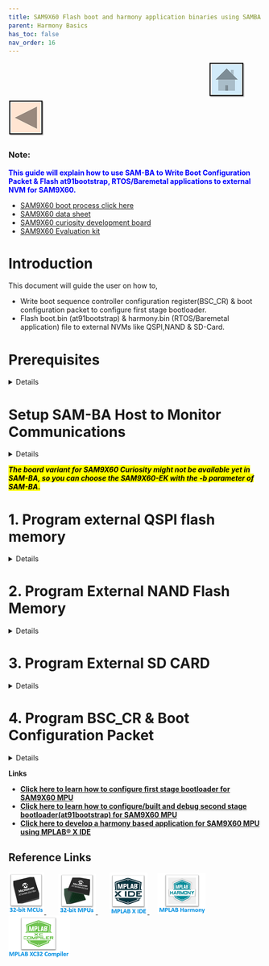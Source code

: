 ```yaml
---
title: SAM9X60 Flash boot and harmony application binaries using SAMBA 
parent: Harmony Basics
has_toc: false
nav_order: 16
---
```


&nbsp;&nbsp;&nbsp;&nbsp;&nbsp;&nbsp;&nbsp;&nbsp;&nbsp;&nbsp;&nbsp;&nbsp;&nbsp;&nbsp;&nbsp;&nbsp;&nbsp;&nbsp;&nbsp;&nbsp;&nbsp;&nbsp;&nbsp;&nbsp;&nbsp;&nbsp;&nbsp;&nbsp; &nbsp;&nbsp;&nbsp;&nbsp;&nbsp;&nbsp;&nbsp;&nbsp;&nbsp;&nbsp;&nbsp;&nbsp;&nbsp;&nbsp;&nbsp;&nbsp;&nbsp;&nbsp;&nbsp;&nbsp;&nbsp;&nbsp;&nbsp;&nbsp;&nbsp;&nbsp;&nbsp;&nbsp;&nbsp;&nbsp;&nbsp;&nbsp;&nbsp;&nbsp;&nbsp;&nbsp;&nbsp;&nbsp;&nbsp;&nbsp;&nbsp;&nbsp;&nbsp;&nbsp;&nbsp;&nbsp;&nbsp;&nbsp;&nbsp;&nbsp;&nbsp;&nbsp;&nbsp;&nbsp;&nbsp;&nbsp;&nbsp;&nbsp;&nbsp;&nbsp;&nbsp;&nbsp;&nbsp;&nbsp;&nbsp;&nbsp;&nbsp;&nbsp;&nbsp;&nbsp;&nbsp;&nbsp;[<img src="../../r_images/quick_home.png" title="Home">](../../../readme.md) [<img src="../../r_images/quick_back.png"  title="Back">](../readme.md)


### Note:
<span style="color:blue"> **This guide will explain how to use SAM-BA to  Write Boot Configuration Packet & Flash at91bootstrap, RTOS/Baremetal applications to external NVM for SAM9X60.**</span>
- [SAM9X60 boot process click here](https://www.microchip.com/en-us/education/developer-help/learn-products/mcu-mpu/32bit-mpu/sam9x60-boot-process)
- [SAM9X60 data sheet](https://www.microchip.com/en-us/product/SAM9X60)
- [SAM9X60 curiosity development board ](https://www.microchip.com/en-us/development-tool/EV40E67A)
- [SAM9X60 Evaluation kit ](https://www.microchip.com/en-us/development-tool/dt100126)

# Introduction
This document will guide the user on how to, 
  * Write boot sequence controller configuration register(BSC_CR) & boot configuration packet to configure first stage bootloader.
  * Flash boot.bin (at91bootstrap) & harmony.bin (RTOS/Baremetal application) file to external NVMs like QSPI,NAND & SD-Card.

# Prerequisites
<details>
  <summary> Details
</summary>   <br>

* Familiar with the features of the SAM9X60_board (board can be evaluation Kit or Curiosity board) and understanding about the jumpers & Connectors in the board.
* Install SAM-BA tool on your windows host PC.
  * To Download the latest version of SAM-BA tool for Windows [click this link](https://www.microchip.com/en-us/development-tool/SAM-BA-In-system-Programmer).
  * Download the ZIP file and unzip it into a working directory of your choice.
  * Add the SAM-BA directory path to the environment variables.
    * To do this from your PC --> Open the Start Search, type in “env”.
    * Choose “Edit the system environment variables” --> Click "Environment Variables" --> "System Variables" --> add SAM-BA directory path to path variables.
      <img src = "images/7.png" align="middle">
  * Once the SAM-BA Host program has been installed, the execution of the application is from the Windows command prompt.
  * Now open Windows command prompt and enter the below command to ensure sam-ba is installed properly.<br>
    ***sam-ba -v***<br>
	<img src = "images/5a.png" align="middle">

* [Refer this link](../sam9x60_configure_second_stage_bootloader/readme.md) to configure and build the at91bootstrap to load the application from the user preferred NVM like QSPI, NAND or SDCard.
  
  **Note:** This resultant at91bootstrap file (boot.bin) built with the preferred NVM configuration only to be used here.
* [Refer this link](../sam9x60_configure_second_stage_bootloader/readme.md) to build harmony application.
</details> 

# Setup SAM-BA Host to Monitor Communications 
<details>
  <summary> Details
</summary>   <br>
In this section you will establish SAM-BA Host Application communications with the target’s (SAM9X60) SAM-BA Monitor. Then you will use the SAM-BA Host Applet (qspiflash) to erase and then write the boot.bin (at91bootstrap) and harmony.bin (MPLAB Harmony 3 application) binary images to NOR Flash Memory. 
<br>

Step 1: To communicate with the SAM-BA Monitor on the target, you must have installed the SAM-BA Host on a Host Computer. 

Step 2: Ensure there is no SD memory card inserted.

Step 3: Power the board by connecting a Micro-B USB cable to USBA port (J7) on the SAM9X60-EK or (J1) on the SAM9X60 Curiosity Development Board.

Step 4: Establish UART serial communication with PC through J24 on SAM9X60 Evaluation Kit or J11 on SAM9X60 Curiosity Development Board.

Step 5: Open Disable boot Jumper(J13) on SAM9X60 Evaluation Kit or Open the J4 NAND boot jumper on SAM9X60 Curiosity Development Board.

Step 6:
  * If you are using SAM9X60 Evaluation Kit follow these steps:
    * 5.1. Push and hold the "DIS_BOOT" button.(This disables booting from the onboard memories - NAND and NOR(QSPI) flash Memory)
	* 5.2. Reset the board by pressing and then releasing the reset "nRST" button.
    * 5.3. Release the "DIS_BOOT" button.

  * If you are using SAM9X60 Curiosity Development Board follow these steps:
    * 5.1. Open the J4 NAND boot jumper.(This disables booting from the NAND flash Memory)
	* 5.2. Reset the board by pressing and then releasing the reset "RESET" button.
    * 5.3. Close the J4 NAND boot jumper.

Now, the SAM9X60_board will boot to the SAM-BA Monitor and start communications with the SAM-BA Host Application. 

***Note:***
  * SAM-BA communication Port can be j-link, serial or secure.

  * If user want to program the SAM9X60 Evaluation Kit, using  j-link instead of serial UART port, then connect J22 with PC via USB cable and replace “serial” in SAM-BA commands with “j-link”.

    * Eg: Replace **sam-ba -p serial -b sam9x60-ek -a lowlevel** with ***sam-ba -p j-link -b sam9x60-ek -a lowlevel***

</details> 

<mark>***The board variant for SAM9X60 Curiosity might not be available yet in SAM-BA, so you can choose the SAM9X60-EK with the -b parameter of SAM-BA.*** </mark>
# 1. Program external QSPI flash memory
<details>
  <summary> Details
</summary>  <br>

## 1.1. Erase QSPI flash memory
   Erase the contents of the QSPI Flash memory on the SAM9X60*board* with the following command: 
   
   ***sam-ba -p serial -b sam9x60-ek -a qspiflash -c erase***

   <mark>Example:</mark>

<img src = "images/1.png" align="middle">

## 1.2. Program boot.bin to QSPI flash memory
   Program the boot.bin file on the SAM9X60_board with the following command: 
   
   ***sam-ba -p serial -b sam9x60-ek -a qspiflash -c writeboot:boot.bin***
   * Note: Change directory to the location of boot.bin

   <mark>Example:</mark>

<img src = "images/2.png" align="middle">


**Note:** [Refer this link](../sam9x60_configure_second_stage_bootloader/readme.md) to configure and build the at91bootstrap to load the application from QSPI.

The at91bootstrap file (boot.bin) built with QSPI configuration only to be used here.


## 1.3. Program harmony.bin to QSPI flash memory
   To program the application binary, harmony.bin file on the SAM9X60_board, use the following command:
   
   ***sam-ba -p serial -b sam9x60-ek -a qspiflash -c write:harmony.bin:QSPI_OFFSET***
   
   **Note:**<br>
     * The QSPI_OFFSET should be the same offset used in the KCONFIG, while configuring the at91bootstrap to load from external QSPI <br>
     * Change directory to the location of harmony.bin.

   <mark>Example:</mark>

<img src = "images/3.png" align="middle">

## <mark>Note:</mark>
To learn about more SAM-BA applet commands, refer your **SAM-BA installation directory**/doc/applet.html
</details> 


# 2. Program External NAND Flash Memory
<details>
  <summary> Details
</summary>   <br>
<mark>Note:By default PMECC configuration for the NAND populated on the SAM9X60 Curiosity Development Board is not aligned with the one of the SAM9X60-EK board.
           The PMECC parameter for the SAM9X60 Curiosity board with MX30LF4G28AD-XKI NAND flash memory is 0xc2605007.
		   User has to do the below two modification to use sam9x60-ek sam-ba applet on curiosity to program NAND flash memory.
		   For information on NAND header values, please refer to SAM9X60 datasheet section "12.4.7.1.1 Method 1 (recommended): NAND Flash Specific Header Detection".</mark>
		   
  * To modify the PMECC parameter in the SAM-BA Applet --> open **sam-ba installation directory**/qml/SAMBA/Device/SAM9X60/SAM9X60EK.qml and modify the NAND Flash header to ***0xc2605007***

  <img src = "images/8.png" align="middle"><br>
  * Set the NAND header of the SAM9X60 Curiosity Development boadr using the below command.<br>
 ***sam-ba -p serial -b sam9x60-ek -a nandflash:::0xc2605007***<br>

  <img src = "images/9.png" align="middle">

## 2.1. Erase NAND flash memory
   Erase the contents of the NAND Flash memory on the SAM9X60_board with the following command:
   
   ***sam-ba -p serial -b sam9x60-ek -a nandflash -c erase***
   
  <mark>Example:</mark>

<img src = "images/4.png" align="middle">

## 2.2. Program boot.bin to NAND flash memory
   Program the boot.bin file on the SAM9X60_board_ with the following command:
   
   ***sam-ba -p serial -b sam9x60-ek -a nandflash -c writeboot:boot.bin***
  * Note: Change directory to the location of boot.bin
 <mark>Example:</mark>

<img src = "images/6.png" align="middle">

**Note:** [Refer this link](../sam9x60_configure_second_stage_bootloader/readme.md) to configure and build the at91bootstrap to load the application from NAND flash memory.

The at91bootstrap file (boot.bin) built with NAND configuration only to be used here.


## 2.3. Program harmony.bin to NAND flash memory
   To program the application binary, harmony.bin file on the SAM9X60_board, use the following command:
   
   ***sam-ba -p serial -b sam9x60-ek -a nandflash -c write:harmony.bin:NAND_OFFSET***

   **Note:** <br>
      * The NAND_OFFSET should be same as the one used in the KCONFIG, while configuring the at91bootstrap to load from external NAND flash.<br>
      * Change directory to the location of harmony.bin.<br>

   <mark>Example:</mark>

<img src = "images/5.png" align="middle">

## <mark>Note:</mark>
To learn about more SAM-BA applet commands, refer your **SAM-BA installation directory**/doc/applet.html
</details> 

# 3. Program External SD CARD
<details>
  <summary> Details
</summary>   <br>
To program the at91bootstrap -boot.bin file and application binary -harmony.bin file on SD-card:

  * (i)  Format the SD card using your PC/Laptop.
  * (ii) Copy and paste boot.bin and harmony.bin into the SD card from your host PC.

**Note:** [Refer this link](../sam9x60_configure_second_stage_bootloader/readme.md) to configure and build the at91bootstrap to load the application from SD Card.

The at91bootstrap file (boot.bin) built with SD card configuration should be used here.

</details>


# 4. Program BSC_CR & Boot Configuration Packet
<details>
  <summary> Details
</summary>   <br>
After a reset, The ROM code reads the Boot Configuration Packet from the SRAM dedicated to Emulation mode if the bit BSC_CR.EMUL_EN is set to 1 or from the OTP matrix and configure boot sequence, Enable/Disable Monitor, configure the serial console UART.

Using Emulated OTP enables the user to test several boot configuration options, including secure boot mode without programming the OTP.

**Note:** If Emulation mode is enabled, the emulation SRAM is not backed up. After a power off/on, the configuration and content are lost.

## 4.1. Enable/Disable Emulation mode in BSC_CR

To Enable/Disable Emulation mode in Boot Sequence Controller Configuration Register (BSC_CR), the following SAM-BA command should be used:

//To Enable Emulation Mode:

***sam-ba -p serial -d sam9x60 -a bootconfig -c writecfg:bscr: EMULATION_ENABLED***

//To Disable Emulation Mode:

***sam-ba -p serial -d sam9x60 -a bootconfig -c writecfg:bscr: EMULATION_DISABLED***

## 4.2. Steps to write Boot Configuration Packet to emulated SRAM
 1. Emulation enable : sam-ba -p serial -d sam9x60 -a bootconfig -c writecfg:bscr:EMULATION_ENABLED
 2. Reset            : sam-ba -p serial -d sam9x60 -a bootconfig -c resetemul
 3. Refresh config   : sam-ba -p serial -d sam9x60 -a bootconfig -c refreshcfg:emul
 4. Write Config     : sam-ba -p serial -d sam9x60 -a bootconfig -c writecfg:bcp-emul:NFC_IOSET1 // Refer section 4.4. for different configurations
 5. Lock config      : sam-ba -p serial -d sam9x60 -a bootconfig -c lockcfg:bcp-emul

## 4.3. Steps to write Boot Configuration Packet to OTP
 1. Emulation disable: sam-ba -p serial -d sam9x60 -a bootconfig -c writecfg:bscr:EMULATION_DISABLED
 2. Refresh config   : sam-ba -p serial -d sam9x60 -a bootconfig -c refreshcfg:otp
 3. Write Config     : sam-ba -p serial -d sam9x60 -a bootconfig -c writecfg:bcp-otp:NFC_IOSET1 // Refer section 4.4. for different configurations
 4. Lock config      : sam-ba -p serial -d sam9x60 -a bootconfig -c lockcfg:bcp-otp

## 4.4. Boot Configuration Packet- different configurations available:
The writecfg command programs the Boot Configuration Packet (BCP) into the ***Emulated SRAM***, if the ***emulation mode of the OTPC is enabled***. Else BCP packets are stored inside the ***OTP matrix***.

User can use the below command to get the full list of boot configurations possible:

***sam-ba -p serial -d sam9x60 -a bootconfig -c writecfg:help***

<mark>Example boot configurations:</mark>

// boot config with Serial Console on FLEXCOM0, boot from SDMMC1 (PA10 as card-detect pin) store in OTP matrix

***sam-ba -p serial -d sam9x60 -a bootconfig -c writecfg: bcp-otp:FLEXCOM0_USART_IOSET1,SDMMC1_IOSET1_PA10***

// Empty boot configuration packet in OTP matrix

***sam-ba -p serial -d sam9x60 -a bootconfig -c writecfg: bcp-otp:***

// boot config with SAM-BA Monitor Disabled, boot from SDMMC1 (PA10 as card-detect pin) store in OTP-Emulation mode

***sam-ba -p serial -d sam9x60 -a bootconfig -c writecfg: bcp-emul:MONITOR_DISABLED,SDMMC1_IOSET1_PA10***

// Empty boot configuration packet in OTP-Emulation mode- Emulated SRAM

***sam-ba -p serial -d sam9x60 -a bootconfig -c writecfg: bcp-emul:***



## <mark>Note:</mark>

To learn about more bootconfig SAM-BA applet commands: Refer your **SAM-BA installation directory**/doc/bootconfig-otp.html

</details>

**Links**
  * **[Click here to learn how to configure first stage bootloader for SAM9X60 MPU](../sam9x60_configure_first_stage_bootloader/readme.md)**
  * **[Click here to learn how to configure/built and debug second stage bootloader(at91bootstrap) for SAM9X60 MPU](../sam9x60_configure_second_stage_bootloader/readme.md)**
  * **[Click here to develop a harmony based application for SAM9X60 MPU using MPLAB® X IDE ](../sam9x60_getting_started_application_using_mcc/readme.md)**

## Reference Links
[<a href="https://www.microchip.com/design-centers/32-bit" target="_blank"> <img src="../../r_images/32_bit_mcus.png"> </a>]()  &nbsp; &nbsp; &nbsp; [<a href="https://www.microchip.com/design-centers/32-bit-mpus" target="_blank"> <img src="../../r_images/32_bit_mpus.png"> </a>]()  &nbsp; &nbsp; &nbsp; [<a href="https://www.microchip.com/mplab/mplab-x-ide" target="_blank"> <img src="../../r_images/mplab_x_ide.png"> </a>]()  &nbsp; &nbsp; [<a href="https://www.microchip.com/mplab/mplab-harmony" target="_blank"> <img src="../../r_images/mplab_harmony.png"> </a>]() [<a href="https://www.microchip.com/mplab/compilers" target="_blank"> <img src="../../r_images/mplab_compiler.png"> </a>]()  
